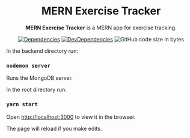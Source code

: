 <h1 align="center">MERN Exercise Tracker</h1>

<div align="center">
  
**MERN Exercise Tracker** is a MERN app for exercise tracking.

[![Dependencies](https://img.shields.io/david/hill84/mern-exercise-tracker.svg)](https://david-dm.org/hill84/mern-exercise-tracker)
[![DevDependencies](https://img.shields.io/david/dev/hill84/mern-exercise-tracker.svg)](https://david-dm.org/hill84/mern-exercise-tracker?type=dev)
![GitHub code size in bytes](https://img.shields.io/github/languages/code-size/hill84/mern-exercise-tracker.svg)

</div>

In the backend directory run:

### `nodemon server`

Runs the MongoDB server.

In the root directory run:

### `yarn start`

Open [http://localhost:3000](http://localhost:3000) to view it in the browser.

The page will reload if you make edits.
